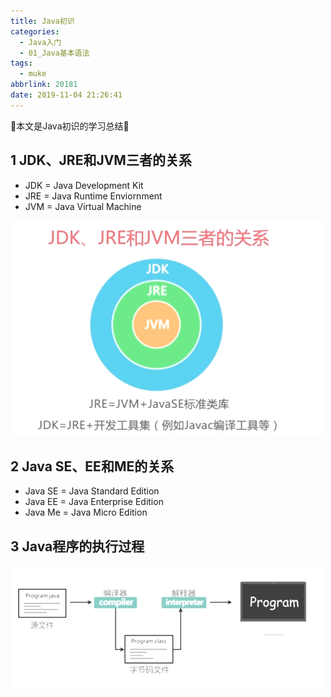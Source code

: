 ```yaml
---
title: Java初识
categories:
  - Java入门
  - 01_Java基本语法
tags:
  - muke
abbrlink: 20181
date: 2019-11-04 21:26:41
---
```


:star2:本文是Java初识的学习总结:star2:

<!-- more -->

## 1 JDK、JRE和JVM三者的关系

- JDK = Java Development Kit
- JRE = Java Runtime Enviornment
- JVM = Java Virtual Machine

![图片](/images/011_01_01.png)

## 2 Java SE、EE和ME的关系

- Java SE = Java Standard Edition
- Java EE = Java Enterprise Edition
- Java Me = Java Micro Edition

## 3 Java程序的执行过程

![图片](/images/011_01_02.png)
